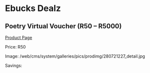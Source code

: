 
# Ebucks Dealz
## Poetry Virtual Voucher (R50 – R5000)
[Product Page](https://www.ebucks.com/web/shop/productSelected.do?prodId=280721227&catId=227677169)

Price: R50

Image: /web/cms/system/galleries/pics/prodimg/280721227_detail.jpg

Savings: 


	